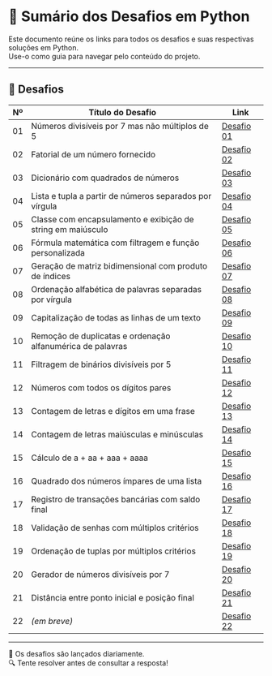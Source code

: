 # 🐍 Sumário dos Desafios em Python

Este documento reúne os links para todos os desafios e suas respectivas soluções em Python.  
Use-o como guia para navegar pelo conteúdo do projeto.

---

## 🧩 Desafios

| Nº  | Título do Desafio                                                                 | Link                                      |
|-----|------------------------------------------------------------------------------------|-------------------------------------------|
| 01  | Números divisíveis por 7 mas não múltiplos de 5                                   | [Desafio 01](./desafios/desafio_01.md)    |
| 02  | Fatorial de um número fornecido                                                   | [Desafio 02](./desafios/desafio_02.md)    |
| 03  | Dicionário com quadrados de números                                               | [Desafio 03](./desafios/desafio_03.md)    |
| 04  | Lista e tupla a partir de números separados por vírgula                           | [Desafio 04](./desafios/desafio_04.md)    |
| 05  | Classe com encapsulamento e exibição de string em maiúsculo                       | [Desafio 05](./desafios/desafio_05.md)    |
| 06  | Fórmula matemática com filtragem e função personalizada                           | [Desafio 06](./desafios/desafio_06.md)    |
| 07  | Geração de matriz bidimensional com produto de índices                            | [Desafio 07](./desafios/desafio_07.md)    |
| 08  | Ordenação alfabética de palavras separadas por vírgula                            | [Desafio 08](./desafios/desafio_08.md)    |
| 09  | Capitalização de todas as linhas de um texto                                      | [Desafio 09](./desafios/desafio_09.md)    |
| 10  | Remoção de duplicatas e ordenação alfanumérica de palavras                        | [Desafio 10](./desafios/desafio_10.md)    |
| 11  | Filtragem de binários divisíveis por 5                                            | [Desafio 11](./desafios/desafio_11.md)    |
| 12  | Números com todos os dígitos pares                                                | [Desafio 12](./desafios/desafio_12.md)    |
| 13  | Contagem de letras e dígitos em uma frase                                         | [Desafio 13](./desafios/desafio_13.md)    |
| 14  | Contagem de letras maiúsculas e minúsculas                                        | [Desafio 14](./desafios/desafio_14.md)    |
| 15  | Cálculo de a + aa + aaa + aaaa                                                    | [Desafio 15](./desafios/desafio_15.md)    |
| 16  | Quadrado dos números ímpares de uma lista                                         | [Desafio 16](./desafios/desafio_16.md)    |
| 17  | Registro de transações bancárias com saldo final                                  | [Desafio 17](./desafios/desafio_17.md)    |
| 18  | Validação de senhas com múltiplos critérios                                       | [Desafio 18](./desafios/desafio_18.md)    |
| 19  | Ordenação de tuplas por múltiplos critérios                                       | [Desafio 19](./desafios/desafio_19.md)    |
| 20  | Gerador de números divisíveis por 7                                               | [Desafio 20](./desafios/desafio_20.md)    |
| 21  | Distância entre ponto inicial e posição final                                     | [Desafio 21](./desafios/desafio_21.md)    |
| 22  | *(em breve)*                                                                      | [Desafio 22](./desafios/desafio_22.md)    |

---

📌 Os desafios são lançados diariamente.  
🔍 Tente resolver antes de consultar a resposta!
